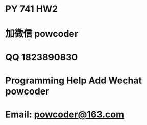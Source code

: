 # PY 741 HW2
# 加微信 powcoder

# QQ 1823890830

# Programming Help Add Wechat powcoder

# Email: powcoder@163.com

